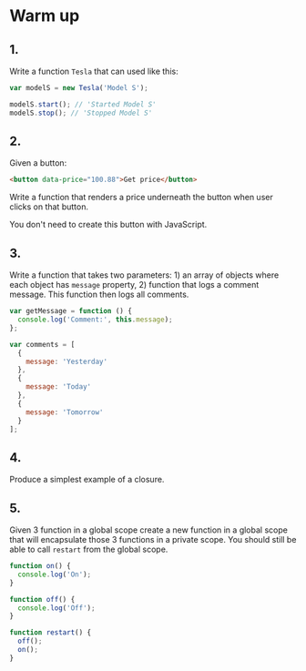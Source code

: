 # Warm up

## 1.

Write a function `Tesla` that can used like this:

```js
var modelS = new Tesla('Model S');

modelS.start(); // 'Started Model S'
modelS.stop(); // 'Stopped Model S'
```

## 2.

Given a button:

```html
<button data-price="100.88">Get price</button>
```

Write a function that renders a price underneath the button when user clicks on that button.

You don't need to create this button with JavaScript.

## 3.

Write a function that takes two parameters: 1) an array of objects where each object has `message` property, 2) function that logs a comment message. This function then logs all comments.

```js
var getMessage = function () {
  console.log('Comment:', this.message);
};

var comments = [
  {
    message: 'Yesterday'
  },
  {
    message: 'Today'
  },
  {
    message: 'Tomorrow'
  }
];
```

## 4.

Produce a simplest example of a closure.

## 5.

Given 3 function in a global scope create a new function in a global scope that will encapsulate those 3 functions in a private scope. You should still be able to call `restart` from the global scope.

```js
function on() {
  console.log('On');
}

function off() {
  console.log('Off');
}

function restart() {
  off();
  on();
}
```